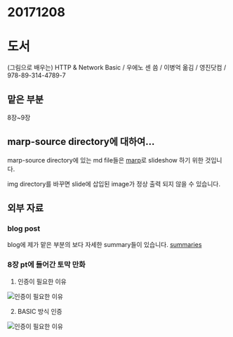 # 20171208

# 도서

(그림으로 배우는) HTTP & Network Basic / 우에노 센 씀 / 이병억 옮김 / 영진닷컴 / 978-89-314-4789-7

## 맡은 부분

8장~9장

## marp-source directory에 대하여...

marp-source directory에 있는 md file들은 [marp](https://yhatt.github.io/marp/)로 slideshow 하기 위한 것입니다.

img directory를 바꾸면 slide에 삽입된 image가 정상 출력 되지 않을 수 있습니다.

## 외부 자료

### blog post

blog에 제가 맡은 부분의 보다 자세한 summary들이 있습니다.
[summaries](https://march23hare.github.io/categories/book-study/http-network-basic/)

### 8장 pt에 들어간 토막 만화

1. 인증이 필요한 이유

  ![인증이 필요한 이유](img/인증이필요한이유.png)

2. BASIC 방식 인증

  ![인증이 필요한 이유](img/Basic인증.png)